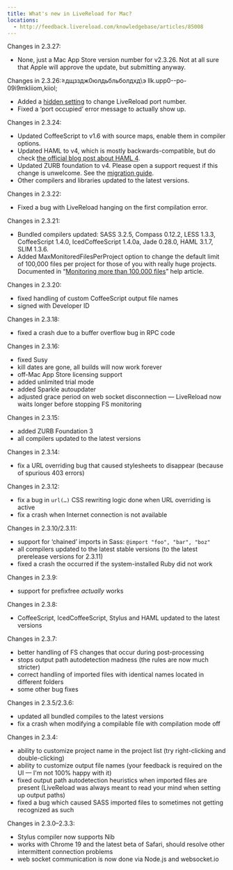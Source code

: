 ```yaml
---
title: What's new in LiveReload for Mac?
locations:
  - http://feedback.livereload.com/knowledgebase/articles/85008
---
```


Changes in 2.3.27:

*   None, just a Mac App Store version number for v2.3.26. Not at all sure that Apple will approve the update, but submitting anyway.

Changes in 2.3.26:≥дщзздж0юлдьбльболдхд\э
llk.upp0--po-09i9mkliiom,kiiol;
*   Added a [hidden setting](http://feedback.livereload.com/knowledgebase/articles/195869-how-to-change-the-port-number-livereload-listens-o) to change LiveReload port number.
*   Fixed a ‘port occupied’ error message to actually show up.

Changes in 2.3.24:

*   Updated CoffeeScript to v1.6 with source maps, enable them in compiler options.
*   Updated HAML to v4, which is mostly backwards-compatible, but do check [the official blog post about HAML 4](http://blog.haml.info/post/42998475354/haml-4-0-has-been-released).
*   Updated ZURB foundation to v4\. Please open a support request if this change is unwelcome. See the [migration guide](http://foundation.zurb.com/migration.php).
*   Other compilers and libraries updated to the latest versions.

Changes in 2.3.22:

*   Fixed a bug with LiveReload hanging on the first compilation error.

Changes in 2.3.21:

*   Bundled compilers updated: SASS 3.2.5, Compass 0.12.2, LESS 1.3.3, CoffeeScript 1.4.0, IcedCoffeeScript 1.4.0a, Jade 0.28.0, HAML 3.1.7, SLIM 1.3.6.
*   Added MaxMonitoredFilesPerProject option to change the default limit of 100,000 files per project for those of you with really huge projects. Documented in “[Monitoring more than 100,000 files](http://feedback.livereload.com/knowledgebase/articles/154257-monitoring-more-than-100-000-files)” help article.

Changes in 2.3.20:

*   fixed handling of custom CoffeeScript output file names
*   signed with Developer ID

Changes in 2.3.18:

*   fixed a crash due to a buffer overflow bug in RPC code

Changes in 2.3.16:

*   fixed Susy
*   kill dates are gone, all builds will now work forever
*   off-Mac App Store licensing support
*   added unlimited trial mode
*   added Sparkle autoupdater
*   adjusted grace period on web socket disconnection — LiveReload now waits longer before stopping FS monitoring

Changes in 2.3.15:

*   added ZURB Foundation 3
*   all compilers updated to the latest versions

Changes in 2.3.14:

*   fix a URL overriding bug that caused stylesheets to disappear (because of&nbsp;spurious 403 errors)

Changes in 2.3.12:

*   fix a bug in `url(…)` CSS rewriting logic done when URL overriding is active
*   fix a crash when Internet connection is not available

Changes in 2.3.10/2.3.11:

*   support for ‘chained’ imports in Sass: `@import "foo", "bar", "boz"`
*   all compilers updated to the latest stable versions (to the latest prerelease versions for 2.3.11)
*   fixed a crash the occurred if the system-installed Ruby did not work

Changes in 2.3.9:

*   support for prefixfree _actually_ works

Changes in 2.3.8:

*   CoffeeScript, IcedCoffeeScript, Stylus and HAML updated to the latest versions

Changes in 2.3.7:

*   better handling of FS changes that occur during post-processing
*   stops output path autodetection madness (the rules are now much stricter)
*   correct handling of imported files with identical names located in different folders
*   some other bug fixes

Changes in 2.3.5/2.3.6:

*   updated all bundled compiles to the latest versions
*   fix a crash when modifying a compilable file with compilation mode off

Changes in 2.3.4:

*   ability to customize project name in the project list (try right-clicking and double-clicking)
*   ability to customize output file names (your feedback is required on the UI — I'm not 100% happy with it)
*   fixed output path autodetection heuristics when imported files are present (LiveReload was always meant to read your mind when setting up output paths)
*   fixed a bug which caused SASS imported files to sometimes not getting recognized as such

Changes in 2.3.0–2.3.3:

*   Stylus compiler now supports Nib
*   works with Chrome 19 and the latest beta of Safari, should resolve other intermittent connection problems
*   web socket communication is now done via Node.js and websocket.io

